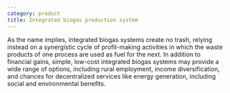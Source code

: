 ```yaml
---
category: product
title: Integrated biogas production system
---
```


As the name implies, integrated biogas systems create no trash, relying instead on a synergistic cycle of profit-making activities in which the waste products of one process are used as fuel for the next.
In addition to financial gains, simple, low-cost integrated biogas systems may provide a wide range of options, including rural employment, income diversification, and chances for decentralized services like energy generation, including social and environmental benefits.
